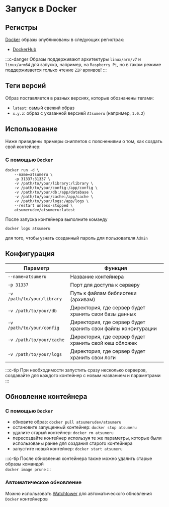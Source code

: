 # Запуск в Docker

## Регистры

[Docker](https://www.docker.com) образы опубликованы в следующих регистрах:
- [DockerHub](https://hub.docker.com/r/atsumerudev/atsumeru)

:::c-danger
Образы поддерживают архитектуры `linux/arm/v7` и `linux/arm64` для запуска, например, на `Raspberry Pi`, но в таком режиме поддерживается только чтение `ZIP` архивов!
:::

## Теги версий

Образ поставляется в разных версиях, которые обозначены тегами:
- `latest`: самый свежий образ
- `x.y.z`: образ с указанной версией `Atsumeru` (например, `1.0.2`)

## Использование

Ниже приведены примеры сниппетов с пояснениями о том, как создать свой контейнер:

### С помощью `Docker`

```
docker run -d \
	--name=atsumeru \
	-p 31337:31337 \
	-v /path/to/your/library:/library \
	-v /path/to/your/config:/app/config \
	-v /path/to/your/db:/app/database \
	-v /path/to/your/cache:/app/cache \
	-v /path/to/your/logs:/app/logs \
	--restart unless-stopped \
	atsumerudev/atsumeru:latest
```

После запуска контейнера выполните команду
```
docker logs atsumeru
```
для того, чтобы узнать созданный пароль для пользователя `Admin`

## Конфигурация

| Параметр                                                                     | Функция                                                                      |
|------------------------------------------------------------------------------|------------------------------------------------------------------------------|
| `--name=atsumeru`                                                            | Название контейнера                                                          |
| `-p 31337`                                                                   | Порт для доступа к серверу                                                   |
| `-v /path/to/your/library`                                                   | Путь к файлам библиотеки (архивам)                                           |
| `-v /path/to/your/db`                                                        | Директория, где сервер будет хранить свои базы данных                        |
| `-v /path/to/your/config`                                                    | Директория, где сервер будет хранить свои файлы конфигурации                 |
| `-v /path/to/your/cache`                                                     | Директория, где сервер будет хранить свой кеш обложек                        |
| `-v /path/to/your/logs`                                                      | Директория, где сервер будет хранить свои логи                               |

:::c-tip
При необходимости запустить сразу несколько серверов, создавайте для каждого контейнер с новым названием и параметрами
:::

## Обновление контейнера

### С помощью `Docker`

- обновите образ: `docker pull atsumerudev/atsumeru`
- остановите запущенный контейнер: `docker stop atsumeru`
- удалите старый контейнер: `docker rm atsumeru`
- пересоздайте контейнер используя те же параметры, которые были использованы ранее для создания старого контейнера
- запустите новый контейнер: `docker start atsumeru`

:::c-tip
После обновления контейнера также можно удалить старые образы командой   
`docker image prune`
:::

### Автоматическое обновление

Можно использовать [Watchtower](https://github.com/containrrr/watchtower) для автоматического обновления `Docker` контейнеров